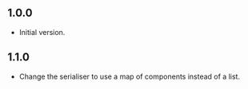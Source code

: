 ## 1.0.0

- Initial version.

## 1.1.0

- Change the serialiser to use a map of components instead of a list.
